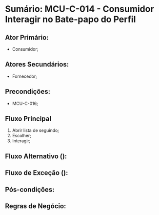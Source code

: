 # Sumário: MCU-C-014 - Consumidor Interagir no Bate-papo do Perfil
## Ator Primário: 
 - Consumidor; 
## Atores Secundários:
 - Fornecedor; 
## Precondições:
 - MCU-C-016;
## Fluxo Principal
1.  Abrir lista de seguindo;
2.  Escolher; 
3.  Interagir;
##  Fluxo Alternativo ():
##  Fluxo de Exceção ():
##  Pós-condições: 
##  Regras de Negócio: 